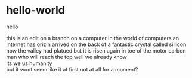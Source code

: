 # hello-world
hello

 this is an edit
on a branch
 on a computer
   in the world of computers
    an internet
     has orizin
      arrived on the back of a fantastic crystal
     called sillicon
      now the valley had platued
       but it is risen again
        in toe of the motor carbon man
         who will reach the top
          well we already know\
          its we us humanity\
          but it wont seem like it at first
          not at all for a moment?
          
